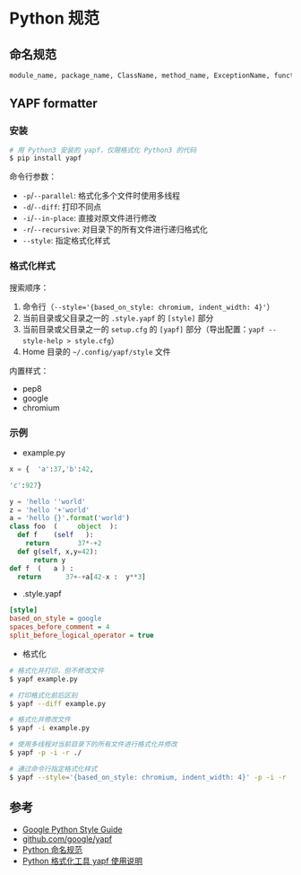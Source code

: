 # Python 规范

## 命名规范

```txt
module_name, package_name, ClassName, method_name, ExceptionName, function_name, GLOBAL_CONSTANT_NAME, global_var_name, instance_var_name, function_parameter_name, local_var_name
```

## YAPF formatter

### 安装

```sh
# 用 Python3 安装的 yapf，仅限格式化 Python3 的代码
$ pip install yapf
```

命令行参数：

* `-p`/`--parallel`: 格式化多个文件时使用多线程
* `-d`/`--diff`: 打印不同点
* `-i`/`--in-place`: 直接对原文件进行修改
* `-r`/`--recursive`: 对目录下的所有文件进行递归格式化
* `--style`: 指定格式化样式

### 格式化样式

搜索顺序：

1. 命令行（`--style='{based_on_style: chromium, indent_width: 4}'`）
2. 当前目录或父目录之一的 `.style.yapf` 的 `[style]` 部分
3. 当前目录或父目录之一的 `setup.cfg` 的 `[yapf]` 部分（导出配置：`yapf --style-help > style.cfg`）
4. Home 目录的 `~/.config/yapf/style` 文件

内置样式：

* pep8
* google
* chromium

### 示例

* example.py

```python
x = {  'a':37,'b':42,

'c':927}

y = 'hello ''world'
z = 'hello '+'world'
a = 'hello {}'.format('world')
class foo  (     object  ):
  def f    (self   ):
    return       37*-+2
  def g(self, x,y=42):
      return y
def f  (   a ) :
  return      37+-+a[42-x :  y**3]
```

* .style.yapf

```ini
[style]
based_on_style = google
spaces_before_comment = 4
split_before_logical_operator = true
```

* 格式化

```sh
# 格式化并打印，但不修改文件
$ yapf example.py

# 打印格式化前后区别
$ yapf --diff example.py

# 格式化并修改文件
$ yapf -i example.py

# 使用多线程对当前目录下的所有文件进行格式化并修改
$ yapf -p -i -r ./

# 通过命令行指定格式化样式
$ yapf --style='{based_on_style: chromium, indent_width: 4}' -p -i -r ./
```

## 参考

* [Google Python Style Guide](https://github.com/google/styleguide/blob/gh-pages/pyguide.md)
* [github.com/google/yapf](https://github.com/google/yapf/)
* [Python 命名规范](http://www.cnblogs.com/zhanglianbo/p/5664997.html)
* [Python 格式化工具 yapf 使用说明](https://www.jianshu.com/p/22d7a97720b7)